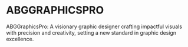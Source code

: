 # ABGGRAPHICSPRO
ABGGraphicsPro: A visionary graphic designer crafting impactful visuals with precision and creativity, setting a new standard in graphic design excellence.
